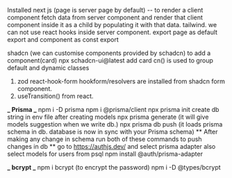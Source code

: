 Installed
next js (page is server page by default)
-- to render a client component fetch data from server component and render that client component inside it as a child by populating it with that data.
tailwind. we can not use react hooks inside server component.
export page as default export and component as const export

shadcn (we can customise components provided by schadcn)
to add a component(card) npx schadcn-ui@latest add card
cn() is used to group default and dynamic classes

1. zod react-hook-form hookform/resolvers are installed from shadcn form component.
2. useTransition() from react.

**_ Prisma _**
npm i -D prisma
npm i @prisma/client
npx prisma init
create db string in env file
after creating models
npx prisma generate (it will give models suggestion when we write db.)
npx prisma db push (it loads prisma schema in db. database is now in sync with your Prisma schema)
** After making any change in schema run both of these commands to push changes in db **
go to https://authjs.dev/ and select prisma adapter also select models for users from psql
npm install @auth/prisma-adapter

**_ bcrypt _**
npm i bcrypt (to encrypt the password)
npm i -D @types/bcrypt

